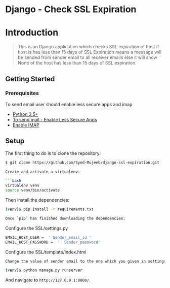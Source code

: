 # Django - Check SSL Expiration
# Introduction
> This is an Django application which checks 
>SSL expiration of host if host is has less than 15 days of 
>SSL Expiration means a message will be sended from sender email to all receiver emails else it will show None of the host has less 
>than 15 days of SSL expiration.
## Getting Started

### Prerequisites
To send email user should enable less secure apps and imap
- [Python 3.5+]()
- [To send mail - Enable Less Secure Apps](https://myaccount.google.com/lesssecureapps)
- [Enable IMAP](https://mail.google.com/mail/u/0/?tab=rm&ogbl#settings/fwdandpop)

## Setup

The first thing to do is to clone the repository:

```sh
$ git clone https://github.com/Syed-Mujeeb/django-ssl-expiration.git

Create and activate a virtualenv:

```bash
virtualenv venv
source venv/bin/activate 
```

Then install the dependencies:

```sh
(venv)$ pip install -r requirements.txt

Once `pip` has finished downloading the dependencies:

```

Configure the SSL/settings.py
```sh
EMAIL_HOST_USER =  ' Sender_email_id '
EMAIL_HOST_PASSWORD =  '  Sender_password'
```

Configure the SSL/template/index.html
```sh
Change the value of sender email to the one which you given in settings . This will avoid confusion and help us to know from which email we are sending the emails
```

```sh
(venv)$ python manage.py runserver
```

And navigate to `http://127.0.0.1:8000/`.

